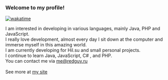 ### Welcome to my profile!

[![wakatime](https://wakatime.com/badge/user/97930e4c-03cd-45ff-8a9e-30329c30be38.svg)](https://wakatime.com/@97930e4c-03cd-45ff-8a9e-30329c30be38)

I am interested in developing in various languages, mainly Java, PHP and JavaScript.<br>
I really love development, almost every day I sit down at the computer and immerse myself in this amazing world.<br>
I am currently developing for Hil.su and small personal projects.<br>
I continue to learn Java, JavaScript, C# , and PHP.<br>
You can contact me via me@redguy.ru<br><br>
See more at [my site](https://redguy.ru)
